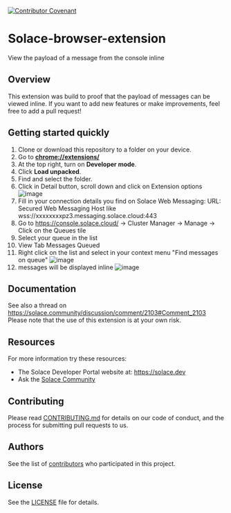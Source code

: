 [![Contributor Covenant](https://img.shields.io/badge/Contributor%20Covenant-v2.0%20adopted-ff69b4.svg)](CODE_OF_CONDUCT.md)

# Solace-browser-extension
View the payload of a message from the console inline

## Overview
This extension was build to proof that the payload of messages can be viewed inline. If you want to add new features or make improvements, feel free to add a pull request!

## Getting started quickly
1.  Clone or download this repository to a folder on your device.
2.  Go to  **[chrome://extensions/](chrome://extensions/)**
3.  At the top right, turn on  **Developer mode**.
4.  Click  **Load unpacked**.
5.  Find and select the folder.
6. Click in Detail button, scroll down and click on Extension options
![image](https://user-images.githubusercontent.com/8796208/112061250-7faa8380-8b5e-11eb-811b-de013e44fd6a.png)
8. Fill in your connection details you find on Solace Web Messaging:
URL: Secured Web Messaging Host like wss://xxxxxxxxpz3.messaging.solace.cloud:443
8. Go to https://console.solace.cloud/ -> Cluster Manager -> Manage -> Click on the Queues tile
9. Select your queue in the list 
10. View Tab Messages Queued
11. Right click on the list and select in your context menu "Find messages on queue"
![image](https://user-images.githubusercontent.com/8796208/112063582-ea10f300-8b61-11eb-992a-cdfa2a67ff3a.png)
13. messages will be displayed inline 
![image](https://user-images.githubusercontent.com/8796208/112061173-6570a580-8b5e-11eb-8803-9f3a4ca691c9.png)


## Documentation
See also a thread on https://solace.community/discussion/comment/2103#Comment_2103
Please note that the use of this extension is at your own risk.

## Resources

For more information try these resources:

- The Solace Developer Portal website at: https://solace.dev
- Ask the [Solace Community](https://solace.community)

## Contributing

Please read [CONTRIBUTING.md](CONTRIBUTING.md) for details on our code of conduct, and the process for submitting pull requests to us.

## Authors

See the list of [contributors](https://github.com/solacecommunity/<github-repo>/graphs/contributors) who participated in this project.

## License

See the [LICENSE](LICENSE) file for details.
